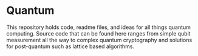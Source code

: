 # Quantum
This repository holds code, readme files, and ideas for all things quantum computing. Source code that can be found here ranges from simple qubit measurement all the way to complex quantum cryptography and solutions for post-quantum such as lattice based algorithms.
